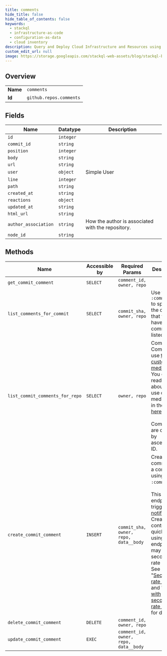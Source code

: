 ```yaml
---
title: comments
hide_title: false
hide_table_of_contents: false
keywords:
  - stackql
  - infrastructure-as-code
  - configuration-as-data
  - cloud inventory
description: Query and Deploy Cloud Infrastructure and Resources using SQL
custom_edit_url: null
image: https://storage.googleapis.com/stackql-web-assets/blog/stackql-blog-post-featured-image.png
---
```

  
    

## Overview
<table><tbody>
<tr><td><b>Name</b></td><td><code>comments</code></td></tr>
<tr><td><b>Id</b></td><td><code>github.repos.comments</code></td></tr>
</tbody></table>

## Fields
| Name | Datatype | Description |
| ---- | -------- | ----------- |
| `id` | `integer` |  |
| `commit_id` | `string` |  |
| `position` | `integer` |  |
| `body` | `string` |  |
| `url` | `string` |  |
| `user` | `object` | Simple User |
| `line` | `integer` |  |
| `path` | `string` |  |
| `created_at` | `string` |  |
| `reactions` | `object` |  |
| `updated_at` | `string` |  |
| `html_url` | `string` |  |
| `author_association` | `string` | How the author is associated with the repository. |
| `node_id` | `string` |  |
## Methods
| Name | Accessible by | Required Params | Description |
| ---- | ------------- | --------------- | ----------- |
| `get_commit_comment` | `SELECT` | `comment_id, owner, repo` |  |
| `list_comments_for_commit` | `SELECT` | `commit_sha, owner, repo` | Use the `:commit_sha` to specify the commit that will have its comments listed. |
| `list_commit_comments_for_repo` | `SELECT` | `owner, repo` | Commit Comments use [these custom media types](https://docs.github.com/rest/reference/repos#custom-media-types). You can read more about the use of media types in the API [here](https://docs.github.com/rest/overview/media-types/).<br /><br />Comments are ordered by ascending ID. |
| `create_commit_comment` | `INSERT` | `commit_sha, owner, repo, data__body` | Create a comment for a commit using its `:commit_sha`.<br /><br />This endpoint triggers [notifications](https://docs.github.com/en/github/managing-subscriptions-and-notifications-on-github/about-notifications). Creating content too quickly using this endpoint may result in secondary rate limiting. See "[Secondary rate limits](https://docs.github.com/rest/overview/resources-in-the-rest-api#secondary-rate-limits)" and "[Dealing with secondary rate limits](https://docs.github.com/rest/guides/best-practices-for-integrators#dealing-with-secondary-rate-limits)" for details. |
| `delete_commit_comment` | `DELETE` | `comment_id, owner, repo` |  |
| `update_commit_comment` | `EXEC` | `comment_id, owner, repo, data__body` |  |

